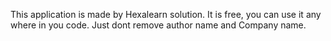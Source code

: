 This application is made by Hexalearn solution. It is free, you can use it any where in you code. Just dont remove author name and Company name.
